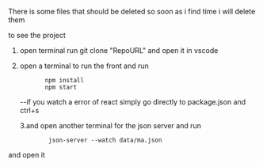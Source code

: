 There is some files that should be deleted so soon as i find time i will delete them 

to see the project 

1. open terminal run git clone "RepoURL" and open it in vscode 

2. open a terminal to run the front  and run 

              npm install  
              npm start 

   --if you watch a error of react simply go directly to package.json and ctrl+s 

     3.and open another terminal  for the json server and run 

               json-server --watch data/ma.json 

and open it 



